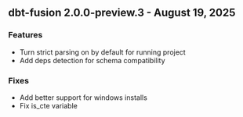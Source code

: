 ## dbt-fusion 2.0.0-preview.3 - August 19, 2025

### Features

- Turn strict parsing on by default for running project
- Add deps detection for schema compatibility

### Fixes

- Add better support for windows installs
- Fix is_cte variable
